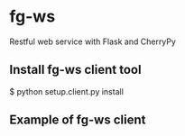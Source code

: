 fg-ws
=====

Restful web service with Flask and CherryPy

Install fg-ws client tool
--------------------------
$ python setup.client.py install

Example of fg-ws client
------------------------
